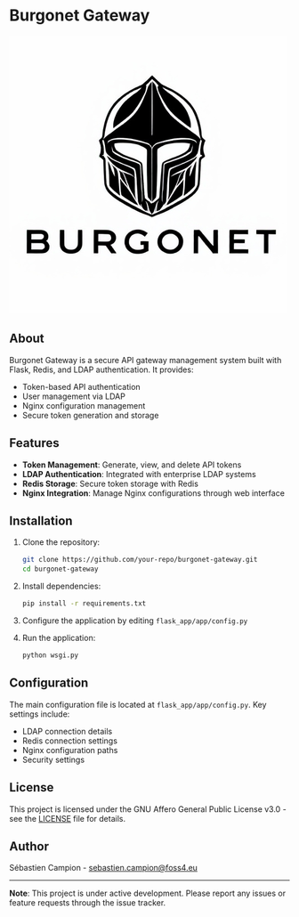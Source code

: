 # Burgonet Gateway

![Burgonet Logo](flask_app/app/static/images/logo.png?raw=true)

## About

Burgonet Gateway is a secure API gateway management system built with Flask, Redis, and LDAP authentication. It provides:

- Token-based API authentication
- User management via LDAP
- Nginx configuration management
- Secure token generation and storage

## Features

- **Token Management**: Generate, view, and delete API tokens
- **LDAP Authentication**: Integrated with enterprise LDAP systems
- **Redis Storage**: Secure token storage with Redis
- **Nginx Integration**: Manage Nginx configurations through web interface

## Installation

1. Clone the repository:
   ```bash
   git clone https://github.com/your-repo/burgonet-gateway.git
   cd burgonet-gateway
   ```

2. Install dependencies:
   ```bash
   pip install -r requirements.txt
   ```

3. Configure the application by editing `flask_app/app/config.py`

4. Run the application:
   ```bash
   python wsgi.py
   ```

## Configuration

The main configuration file is located at `flask_app/app/config.py`. Key settings include:

- LDAP connection details
- Redis connection settings
- Nginx configuration paths
- Security settings

## License

This project is licensed under the GNU Affero General Public License v3.0 - see the [LICENSE](LICENSE) file for details.

## Author

Sébastien Campion - sebastien.campion@foss4.eu

---

**Note**: This project is under active development. Please report any issues or feature requests through the issue tracker.
